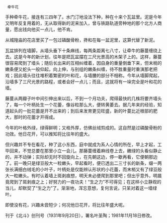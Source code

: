      牵牛花 

   手种牵牛花，接连有三四年了。水门汀地没法下种，种在十来个瓦盆里。泥是今年又明年反复用着的，无从取得新的泥来加入，曾与铁路轨道旁种地的那个北方人商量，愿出钱向他买一点儿，他不肯。 

   从城隍庙的花店里买了一包过磷酸骨粉，搀和在每一盆泥里，这算代替了新泥。 

   瓦盆排列在墙脚，从墙头垂下十条麻线，每两条距离七八寸，让牵牛的藤蔓缠绕上去。这是今年的新计划，往年是把瓦盆摆在三尺光景高的木架子上的。这样，藤蔓很容易爬到了墙头；随后长出来的互相纠缠着，因自身的重量倒垂下来，但末梢的嫩条便又蛇头一般仰起，向上伸，与别组的嫩条纠缠，待不胜重量时重演那老把戏；因此墙头往往堆积着繁密的叶和花，与墙腰的部分不相称。今年从墙脚爬起，沿墙多了三尺光景的路程，或者会好一点儿；而且，这就将有一垛完全是叶和花的墙。 

   藤蔓从两瓣子叶中间引伸出来以后，不到一个月功夫，爬得最快的几株将要齐墙头了，每一个叶柄处生一个花蕾，像谷粒那么大，便转黄萎去。据几年来的经验，知道起头的一批花蕾是开不出来的；到后来发育更见旺盛，新的叶蔓比近根部的肥大，那时的花蕾才开得成。 

   今年的叶格外绿，绿得鲜明；又格外厚，仿佛丝绒剪成的。这自然是过磷酸骨粉的功效。他日花开，可以推知将比往年的盛大。 

   但兴趣并不专在看花，种了这小东西，庭中就成为系人心情的所在，早上才起，工毕回来，不觉总要在那里小立一会儿。那藤蔓缠着麻线卷上去，嫩绿的头看似静止的，并不动弹；实际却无时不回旋向上，在先朝这边，停一歇再看，它便朝那边了。前一晚只是绿豆般大一粒嫩头，早起看时，便已透出二三寸长的新条，缀一两张长满细白绒毛的小叶子，叶柄处是仅能辨认形状的小花蕾，而末梢又有了绿豆般大一粒嫩头。有时认着墙上斑剥痕想，明天未必便爬到那里吧；但出乎意外，明晨竟爬到了斑剥痕之上；好努力的一夜功夫！“生之力”不可得见；在这样小立静观的当儿，却默契了“生之力”了。渐渐地，浑忘意想，复何言说，只呆对着这一墙绿叶。 

   即使没有花，兴趣未尝短少；何况他日花开，将比往年盛大呢。 

   刊于《北斗》创刊号（1931年9月20日），署名叶圣陶；1981年11月18日修改。 

